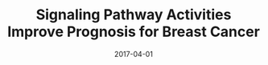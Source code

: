---
title: "Signaling Pathway Activities Improve Prognosis for Breast Cancer"
collection: publications
permalink: /publications/2017-04-01-Signaling-Pathway-Activities-Improve-Prognosis-for-Breast-Cancer
date: 2017-04-01
paperurl: 'https://doi.org/10.1101/132357'
code: 'https://github.com/YunlongJiao/hipathiaCancerPrognosis'
citation: 'Y.&nbsp;Jiao, M.&nbsp;R. Hidalgo, C.&nbsp;Çubuk, A.&nbsp;Amadoz, J.&nbsp;Carbonell-Caballero, J.-P. Vert, &amp; J.&nbsp;Dopazo.
Signaling pathway activities improve prognosis for breast cancer.
Technical Report bioRxiv 132357, 2017.'
---